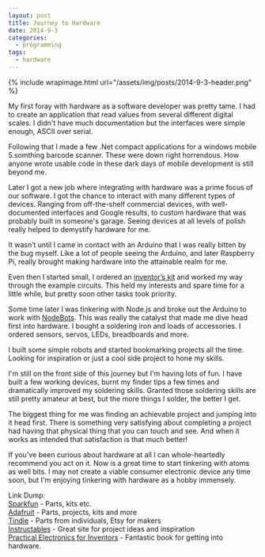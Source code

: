 ```yaml
---
layout: post
title: Journey to Hardware
date: 2014-9-3
categories:
  - programming
tags:
  - hardware
---
```

{% include wrapimage.html url="/assets/img/posts/2014-9-3-header.png" %}

My first foray with hardware as a software developer was pretty tame. I had to create an application that read values from several different digital scales. I didn't have much documentation but the interfaces were simple enough, ASCII over serial.

Following that I made a few .Net compact applications for a windows mobile 5.somthing barcode scanner. These were down right horrendous. How anyone wrote usable code in these dark days of mobile development is still beyond me.

Later I got a new job where integrating with hardware was a prime focus of our software. I got the chance to interact with many different types of devices. Ranging from off-the-shelf commercial devices, with well-documented interfaces and Google results, to custom hardware that was probably built in someone's garage. Seeing devices at all levels of polish really helped to demystify hardware for me.

It wasn’t until I came in contact with an Arduino that I was really bitten by the bug myself. Like a lot of people seeing the Arduino, and later Raspberry Pi, really brought making hardware into the attainable realm for me.

Even then I started small, I ordered an [inventor’s kit][1] and worked my way through the example circuits. This held my interests and spare time for a little while, but pretty soon other tasks took priority.

[1]: https://www.sparkfun.com/products/12001

Some time later I was tinkering with Node.js and broke out the Arduino to work with [NodeBots][2]. This was really the catalyst that made me dive head first into hardware. I bought a soldering iron and loads of accessories. I ordered sensors, servos, LEDs, breadboards and more.

[2]: http://www.tattdcodemonkey.com/blog/2014/7/26/nodebots

I built some simple robots and started bookmarking projects all the time. Looking for inspiration or just a cool side project to hone my skills.

I'm still on the front side of this journey but I'm having lots of fun. I have built a few working devices, burnt my finder tips a few times and dramatically improved my soldering skills. Granted those soldering skills are still pretty amateur at best, but the more things I solder, the better I get.

The biggest thing for me was finding an achievable project and jumping into it head first. There is something very satisfying about completing a project had having that physical thing that you can touch and see. And when it works as intended that satisfaction is that much better!

If you've been curious about hardware at all I can whole-heartedly recommend you act on it. Now is a great time to start tinkering with atoms as well bits. I may not create a viable consumer electronic device any time soon, but I'm enjoying tinkering with hardware as a hobby immensely.

Link Dump:<br />
[Sparkfun][3] - Parts, kits etc.<br />
[Adafruit][4] - Parts, projects, kits and more<br />
[Tindie][5] - Parts from individuals, Etsy for makers<br />
[Instructables][6] - Great site for project ideas and inspiration<br />
[Practical Electronics for Inventors][7] - Fantastic book for getting into hardware.

[7]: http://www.amazon.com/Practical-Electronics-Inventors-Paul-Scherz/dp/0071771336/ref=sr_1_1_ha?s=books&ie=UTF8&qid=1409797735&sr=1-1&keywords=practical+electronics+for+inventors
[6]: http://www.instructables.com/
[5]: https://www.tindie.com/
[4]: https://www.adafruit.com/
[3]: https://www.sparkfun.com/
